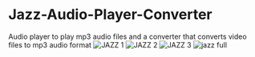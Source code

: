# Jazz-Audio-Player-Converter
Audio player to play mp3 audio files and a converter that converts video files to mp3 audio format
![JAZZ 1](https://user-images.githubusercontent.com/110444926/209773901-c39ac815-4dce-4390-8e0e-c71f99cb3543.png)
![JAZZ 2](https://user-images.githubusercontent.com/110444926/209773907-abd5f346-6de1-4b2d-8d13-c04710b868e2.png)
![JAZZ 3](https://user-images.githubusercontent.com/110444926/209773909-f8c8d25f-02f5-4866-bb22-c8c804fce8a0.png)
![jazz full](https://user-images.githubusercontent.com/110444926/209773911-a0bc24c8-2665-4905-96da-ad0358d58c07.png)
